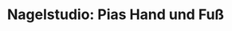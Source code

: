 ---
title: "Nagelstudio: Pias Hand und Fuß"
url: /euskirchen/nagelstudio-pias-hand-und-fuss/
shop: Kosmetik
---